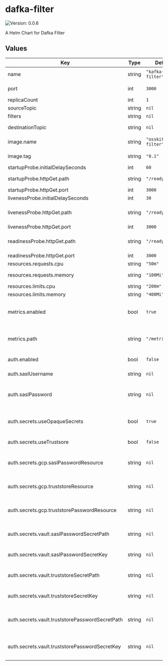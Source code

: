# dafka-filter

![Version: 0.0.6](https://img.shields.io/badge/Version-0.0.6-informational?style=flat-square)

A Helm Chart for Dafka Filter

## Values

| Key | Type | Default | Description |
|-----|------|---------|-------------|
| name | string | `"kafka-stream-filter"` | name for this stream |
| port | int | `3000` | the port to use |
| replicaCount | int | `1` | pod count |
| sourceTopic | string | `nil` | source topic |
| filters | string | `nil` | filters |
| destinationTopic | string | `nil` | destination topic |
| image.name | string | `"osskit/dafka-filter"` | the image name to use |
| image.tag | string | `"0.1"` | the image tag to use |
| startupProbe.initialDelaySeconds | int | `60` |  |
| startupProbe.httpGet.path | string | `"/ready"` | the path for startup check |
| startupProbe.httpGet.port | int | `3000` |  |
| livenessProbe.initialDelaySeconds | int | `30` |  |
| livenessProbe.httpGet.path | string | `"/ready"` | the path for liveness check |
| livenessProbe.httpGet.port | int | `3000` |  |
| readinessProbe.httpGet.path | string | `"/ready"` | the path for readiness check |
| readinessProbe.httpGet.port | int | `3000` |  |
| resources.requests.cpu | string | `"50m"` | cpu requests |
| resources.requests.memory | string | `"100Mi"` | memory requests |
| resources.limits.cpu | string | `"200m"` | cpu limits |
| resources.limits.memory | string | `"400Mi"` | memory limits |
| metrics.enabled | bool | `true` | should prometheus scrape this server |
| metrics.path | string | `"/metrics"` | a path prometheus should scrape metrics from |
| auth.enabled | bool | `false` | should use authentication |
| auth.saslUsername | string | `nil` | sasl username |
| auth.saslPassword | string | `nil` | sasl password (not encrypted) |
| auth.secrets.useOpaqueSecrets | bool | `true` | should mount secrets to opaque secrets |
| auth.secrets.useTrustsore | bool | `false` | should use truststore |
| auth.secrets.gcp.saslPasswordResource | string | `nil` | gcp secret resource for sasl password |
| auth.secrets.gcp.truststoreResource | string | `nil` | gcp secret resource for truststore file |
| auth.secrets.gcp.truststorePasswordResource | string | `nil` | gcp secret resource for truststore password |
| auth.secrets.vault.saslPasswordSecretPath | string | `nil` | vault secret path for sasl password |
| auth.secrets.vault.saslPasswordSecretKey | string | `nil` | vault secret key for sasl password |
| auth.secrets.vault.truststoreSecretPath | string | `nil` | vault secret path for truststore file |
| auth.secrets.vault.truststoreSecretKey | string | `nil` | vault secret key for truststore file |
| auth.secrets.vault.truststorePasswordSecretPath | string | `nil` | vault secret path for truststore password |
| auth.secrets.vault.truststorePasswordSecretKey | string | `nil` | vault secret key for truststore password |

